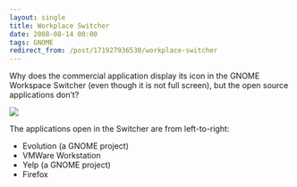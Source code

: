 ```yaml
---
layout: single
title: Workplace Switcher
date: 2008-08-14 00:00
tags: GNOME
redirect_from: /post/171927936530/workplace-switcher
---
```

Why does the commercial application display its icon in the GNOME Workspace Switcher (even though it is not full screen), but the open source applications don&rsquo;t?

[![](http://shyramblings.files.wordpress.com/2008/08/screenshot.png?w=109)](http://shyramblings.files.wordpress.com/2008/08/screenshot.png)

The applications open in the Switcher are from left-to-right:

* Evolution (a GNOME project)
* VMWare Workstation
* Yelp (a GNOME project)
* Firefox
